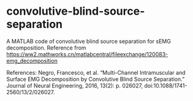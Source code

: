 # convolutive-blind-source-separation
A MATLAB code of convolutive blind source separation for sEMG decomposition. Reference from https://ww2.mathworks.cn/matlabcentral/fileexchange/120083-emg_decomposition

References: Negro, Francesco, et al. “Multi-Channel Intramuscular and Surface EMG Decomposition by Convolutive Blind Source Separation.” Journal of Neural Engineering, 2016, 13(2): p. 026027, doi:10.1088/1741-2560/13/2/026027.
